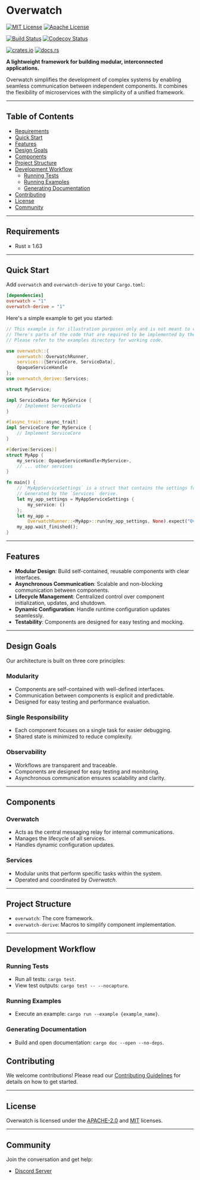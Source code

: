 [apache-badge]: https://img.shields.io/badge/License-Apache%202.0-blue?style=for-the-badge

[apache-url]: https://github.com/logos-co/Overwatch/blob/main/LICENSE-APACHE2.0

[mit-badge]: https://img.shields.io/badge/License-MIT-blue?style=for-the-badge

[mit-url]: https://github.com/logos-co/Overwatch/blob/main/LICENSE-MIT]

[actions-badge]: https://img.shields.io/github/actions/workflow/status/logos-co/Overwatch/main.yml?style=for-the-badge&logo=github

[actions-url]: https://github.com/logos-co/Overwatch/actions/workflows/main.yml?query=workflow%3ACI+branch%3Amain

[codecov-badge]: https://img.shields.io/codecov/c/github/logos-co/Overwatch?style=for-the-badge&logo=codecov

[codecov-url]: https://codecov.io/github/logos-co/Overwatch

[crates-badge]: https://img.shields.io/crates/v/overwatch.svg?style=for-the-badge&color=fc8d62&logo=rust

[crates-url]: https://crates.io/crates/overwatch

[docs-badge]: https://img.shields.io/docsrs/overwatch?style=for-the-badge&logo=docs.rs

[docs-url]: https://docs.rs/overwatch

# Overwatch

[![MIT License][mit-badge]][mit-url]
[![Apache License][apache-badge]][apache-url]

[![Build Status][actions-badge]][actions-url]
[![Codecov Status][codecov-badge]][codecov-url]

[![crates.io][crates-badge]][crates-url]
[![docs.rs][docs-badge]][docs-url]

**A lightweight framework for building modular, interconnected applications.**

Overwatch simplifies the development of complex systems by enabling seamless communication between independent
components. It combines the flexibility of microservices with the simplicity of a unified framework.

---

## Table of Contents

- [Requirements](#requirements)
- [Quick Start](#quick-start)
- [Features](#features)
- [Design Goals](#design-goals)
- [Components](#components)
- [Project Structure](#project-structure)
- [Development Workflow](#development-workflow)
    - [Running Tests](#running-tests)
    - [Running Examples](#running-examples)
    - [Generating Documentation](#generating-documentation)
- [Contributing](#contributing)
- [License](#license)
- [Community](#community)

---

## Requirements

- Rust ≥ 1.63

---

## Quick Start

Add `overwatch` and `overwatch-derive` to your `Cargo.toml`:

```toml
[dependencies]
overwatch = "1"
overwatch-derive = "1"
```

Here's a simple example to get you started:

```rust ignore
// This example is for illustration purposes only and is not meant to compile.
// There's parts of the code that are required to be implemented by the user.
// Please refer to the examples directory for working code. 

use overwatch::{
    overwatch::OverwatchRunner,
    services::{ServiceCore, ServiceData},
    OpaqueServiceHandle
};
use overwatch_derive::Services;

struct MyService;

impl ServiceData for MyService {
    // Implement ServiceData
}

#[async_trait::async_trait]
impl ServiceCore for MyService {
    // Implement ServiceCore
}

#[derive(Services)]
struct MyApp {
    my_service: OpaqueServiceHandle<MyService>,
    // ... other services
}

fn main() {
    // `MyAppServiceSettings` is a struct that contains the settings for each service.
    // Generated by the `Services` derive.
    let my_app_settings = MyAppServiceSettings {
        my_service: ()
    };
    let my_app =
        OverwatchRunner::<MyApp>::run(my_app_settings, None).expect("OverwatchRunner failed");
    my_app.wait_finished();
}
```

---

## Features

- **Modular Design**: Build self-contained, reusable components with clear interfaces.
- **Asynchronous Communication**: Scalable and non-blocking communication between components.
- **Lifecycle Management**: Centralized control over component initialization, updates, and shutdown.
- **Dynamic Configuration**: Handle runtime configuration updates seamlessly.
- **Testability**: Components are designed for easy testing and mocking.

---

## Design Goals

Our architecture is built on three core principles:

### **Modularity**

- Components are self-contained with well-defined interfaces.
- Communication between components is explicit and predictable.
- Designed for easy testing and performance evaluation.

### **Single Responsibility**

- Each component focuses on a single task for easier debugging.
- Shared state is minimized to reduce complexity.

### **Observability**

- Workflows are transparent and traceable.
- Components are designed for easy testing and monitoring.
- Asynchronous communication ensures scalability and clarity.

---

## Components

### **Overwatch**

- Acts as the central messaging relay for internal communications.
- Manages the lifecycle of all services.
- Handles dynamic configuration updates.

### **Services**

- Modular units that perform specific tasks within the system.
- Operated and coordinated by *Overwatch*.

---

## Project Structure

- `overwatch`: The core framework.
- `overwatch-derive`: Macros to simplify component implementation.

---

## Development Workflow

### **Running Tests**

- Run all tests: `cargo test`.
- View test outputs: `cargo test -- --nocapture`.

### **Running Examples**

- Execute an example: `cargo run --example {example_name}`.

### **Generating Documentation**

- Build and open documentation: `cargo doc --open --no-deps`.

## Contributing

We welcome contributions! Please read our [Contributing Guidelines](CONTRIBUTING.md) for details on how to get started.

---

## License

Overwatch is licensed under the [APACHE-2.0](LICENSE-APACHE2.0) and [MIT](LICENSE-MIT) licenses.

---

## Community

Join the conversation and get help:

- [Discord Server](https://discord.gg/G6q8FgZq)
